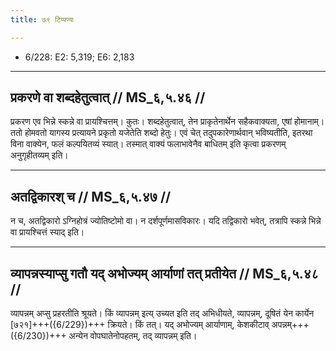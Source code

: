 ```yaml
---
title: ७९ टिप्पण्यः

---
```

- 6/228: E2: 5,319; E6: 2,183

____________________________________________


## प्रकरणे वा शब्दहेतुत्वात् // MS_६,५.४६ //

प्रकरण एव भिन्ने स्कन्ने वा प्रायश्चित्तम्। कुतः। शब्दहेतुत्वात्, तेन प्राकृतेनार्थेन सहैकवाक्यता, एषां होमानाम्। ततो होमवतो यागस्य प्रत्यायने प्रकृतो यजेतेति शब्दो हेतुः। एवं चेत् तदुपकारेणार्थवान् भविष्यतीति, इतरथा विना वाक्येन, फलं कल्पयितव्यं स्यात्। तस्मात् वाक्यं फलाभावेनैव बाधितम् इति कृत्वा प्रकरणम् अनुगृहीतव्यम् इति।


____________________________________________


## अतद्विकारश् च // MS_६,५.४७ //

न च, अतद्विकारो ऽग्निहोत्रं ज्योतिष्टोमो वा। न दर्शपूर्णमासविकारः। यदि तद्विकारो भवेत्, तत्रापि स्कन्ने भिन्ने वा प्रायश्चित्तं स्याद् इति।


____________________________________________


## व्यापन्नस्याप्सु गतौ यद् अभोज्यम् आर्याणां तत् प्रतीयेत // MS_६,५.४८ //

व्यापन्नम् अप्सु प्रहरतीति श्रूयते। किं व्यापन्नम् इत्य् उच्यत इति तद् अभिधीयते, व्यापन्नम्, दूषितं येन कार्येन [७२१]+++({6/229})+++ क्रियते। किं तत्। यद् अभोज्यम् आर्याणाम्, केशकीटाव् अपन्नम्+++({6/230})+++ अन्येन वोपघातेनोपहतम्, तद् व्यापन्नम् इति।
